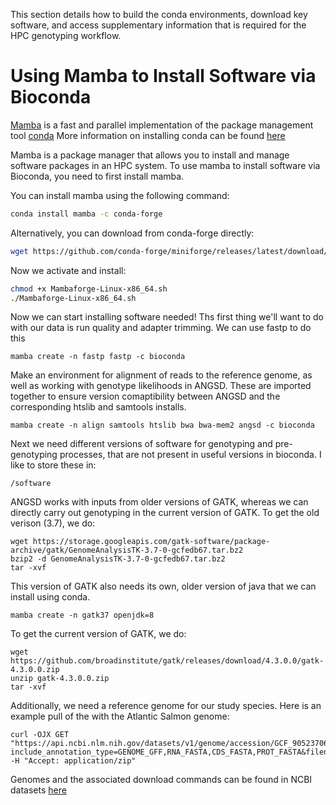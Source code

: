 This section details how to build the conda environments, download key software, and access supplementary information that is required for the HPC genotyping workflow. 

# Using Mamba to Install Software via Bioconda
[Mamba](https://github.com/mamba-org/mamba) is a fast and parallel implementation of the package management tool [conda](https://docs.conda.io/projects/conda/en/stable/#)
More information on installing conda can be found [here](https://github.com/GRDI-GenARCC/tutorials-and-workshops/blob/main/Conda/conda_installation_guide.md)

Mamba is a package manager that allows you to install and manage software packages in an HPC system. To use mamba to install software via Bioconda, you need to first install mamba.

You can install mamba using the following command:

```bash
conda install mamba -c conda-forge
```

Alternatively, you can download from conda-forge directly:

```bash
wget https://github.com/conda-forge/miniforge/releases/latest/download/Mambaforge-Linux-x86_64.sh
```

Now we activate and install:
```bash
chmod +x Mambaforge-Linux-x86_64.sh
./Mambaforge-Linux-x86_64.sh
```

Now we can start installing software needed! 
Ths first thing we'll want to do with our data is run quality and adapter trimming. We can use fastp to do this

```
mamba create -n fastp fastp -c bioconda
```

Make an environment for alignment of reads to the reference genome, as well as working with genotype likelihoods in ANGSD. These are imported together to ensure version comaptibility between ANGSD and the corresponding htslib and samtools installs. 

```
mamba create -n align samtools htslib bwa bwa-mem2 angsd -c bioconda
```

Next we need different versions of software for genotyping and pre-genotyping processes, that are not present in useful versions in bioconda. I like to store these in:
```
/software
```

ANGSD works with inputs from older versions of GATK, whereas we can directly carry out genotyping in the current version of GATK. To get the old verison (3.7), we do:

```
wget https://storage.googleapis.com/gatk-software/package-archive/gatk/GenomeAnalysisTK-3.7-0-gcfedb67.tar.bz2
bzip2 -d GenomeAnalysisTK-3.7-0-gcfedb67.tar.bz2
tar -xvf
```
This version of GATK also needs its own, older version of java that we can install using conda. 
```
mamba create -n gatk37 openjdk=8
```

To get the current version of GATK, we do:

```
wget https://github.com/broadinstitute/gatk/releases/download/4.3.0.0/gatk-4.3.0.0.zip
unzip gatk-4.3.0.0.zip
tar -xvf
```

Additionally, we need a reference genome for our study species. Here is an example pull of the  with the Atlantic Salmon genome:

```
curl -OJX GET "https://api.ncbi.nlm.nih.gov/datasets/v1/genome/accession/GCF_905237065.1/download?include_annotation_type=GENOME_GFF,RNA_FASTA,CDS_FASTA,PROT_FASTA&filename=GCF_905237065.1.zip" -H "Accept: application/zip"
```
Genomes and the associated download commands can be found in NCBI datasets [here](https://www.ncbi.nlm.nih.gov/datasets/genome/)
